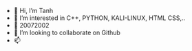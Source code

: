 - 👋 Hi, I’m Tanh
- 👀 I’m interested in C++, PYTHON, KALI-LINUX, HTML CSS,..
- 🌱 20072002
- 💞️ I’m looking to collaborate on Github
- 📫 

<!---
TanhGL/TanhGL is a ✨ special ✨ repository because its `README.md` (this file) appears on your GitHub profile.
You can click the Preview link to take a look at your changes.
--->

